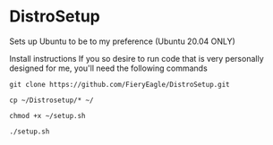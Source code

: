 # DistroSetup
Sets up Ubuntu to be to my preference (Ubuntu 20.04 ONLY)

Install instructions
If you so desire to run code that is very personally designed for me, you'll need the following commands

`git clone https://github.com/FieryEagle/DistroSetup.git`


`cp ~/Distrosetup/* ~/`


`chmod +x ~/setup.sh`


`./setup.sh`
